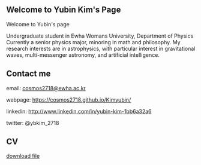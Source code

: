 ## Welcome to Yubin Kim's Page

Welcome to Yubin's page

Undergraduate student in Ewha Womans University, Department of Physics
Currently a senior physics major, minoring in math and philosophy.
My research interests are in astrophysics, with particular interest in gravitational waves, multi-messenger astronomy, and artificial intelligence.


## Contact me

email: cosmos2718@ewha.ac.kr

webpage: https://cosmos2718.github.io/Kimyubin/

linkedin: http://www.linkedin.com/in/yubin-kim-1bb6a32a6

twitter: @ybkim_2718


## CV

[download file](YubinKim_CV_2025_05.pdf)



